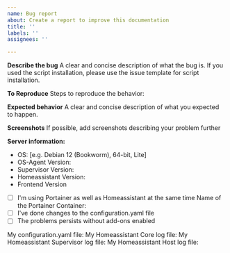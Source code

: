 ```yaml
---
name: Bug report
about: Create a report to improve this documentation
title: ''
labels: ''
assignees: ''

---
```


**Describe the bug**
A clear and concise description of what the bug is.
If you used the script installation, please use the issue template for script installation. 

**To Reproduce**
Steps to reproduce the behavior:

**Expected behavior**
A clear and concise description of what you expected to happen.

**Screenshots**
If possible, add screenshots describing your problem further

**Server information:**
 - OS: [e.g. Debian 12 (Bookworm), 64-bit, Lite]
 - OS-Agent Version: 
- Supervisor Version: 
- Homeassistant Version:
- Frontend Version
- [ ] I'm using Portainer as well as Homeassistant at the same time
    Name of the Portainer Container: 
- [ ] I've done changes to the configuration.yaml file
- [ ] The problems persists without add-ons enabled

My configuration.yaml file:
My Homeassistant Core log file:
My Homeassistant Supervisor log file:
My Homeassistant Host log file:
